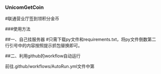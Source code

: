 ### UnicomGetCoin

#联通营业厅签到领积分金币

###使用方法

##一、自己挂服务器
  #只需下载py文件和requirements.txt，将py文件倒数第二行引号中的内容按照提示抓包替换即可。
  
##二、利用github的workflow自动运行
  
  前往.github/workflows/AutoRun.yml文件中第
